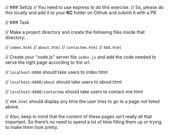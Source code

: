 // ### SetUp
// You need to use express to do this exercise. 
// So, please do this locally and add it to your **KC** folder on Github and submit it with a PR 

// ### Task

// Make a project directory and create the following files inside that directory:

// `index.html`
// `about.html`
// `contactme.html`
// `404.html`

// Create your "node.js" server file `index.js` and add the code needed to serve the right page according to the url.

// `localhost:8080` should take users to index.html

// `localhost:8080/about` should take users to about.html

// `localhost:8080/contactme` should take users to contact-me.html

// `404.html` should display any time the user tries to go to a page not listed above.

// Also, keep in mind that the content of these pages isn’t really all that important. So there’s no need to spend a lot of time filling them up or trying to make them look pretty.